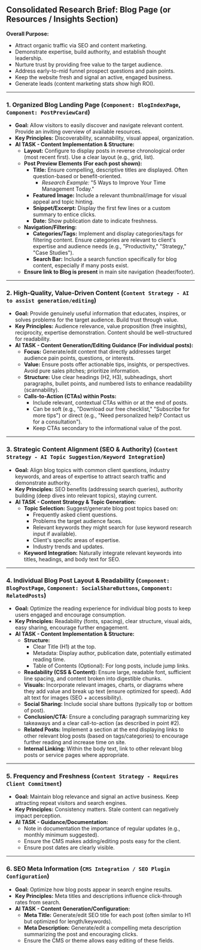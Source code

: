 ## Consolidated Research Brief: Blog Page (or Resources / Insights Section)

**Overall Purpose:**
*   Attract organic traffic via SEO and content marketing.
*   Demonstrate expertise, build authority, and establish thought leadership.
*   Nurture trust by providing free value to the target audience.
*   Address early-to-mid funnel prospect questions and pain points.
*   Keep the website fresh and signal an active, engaged business.
*   Generate leads (content marketing stats show high ROI).

---

### 1. Organized Blog Landing Page (`Component: BlogIndexPage`, `Component: PostPreviewCard`)

*   **Goal:** Allow visitors to easily discover and navigate relevant content. Provide an inviting overview of available resources.
*   **Key Principles:** Discoverability, scannability, visual appeal, organization.
*   **AI TASK - Content Implementation & Structure:**
    *   **Layout:** Configure to display posts in reverse chronological order (most recent first). Use a clear layout (e.g., grid, list).
    *   **Post Preview Elements (For each post shown):**
        *   **Title:** Ensure compelling, descriptive titles are displayed. Often question-based or benefit-oriented.
            *   *Research Example:* "5 Ways to Improve Your Time Management Today."
        *   **Featured Image:** Include a relevant thumbnail/image for visual appeal and topic hinting.
        *   **Snippet/Excerpt:** Display the first few lines or a custom summary to entice clicks.
        *   **Date:** Show publication date to indicate freshness.
    *   **Navigation/Filtering:**
        *   **Categories/Tags:** Implement and display categories/tags for filtering content. Ensure categories are relevant to client's expertise and audience needs (e.g., "Productivity," "Strategy," "Case Studies").
        *   **Search Bar:** Include a search function specifically for blog content, especially if many posts exist.
    *   **Ensure link to Blog is present** in main site navigation (header/footer).

---

### 2. High-Quality, Value-Driven Content (`Content Strategy - AI to assist generation/editing`)

*   **Goal:** Provide genuinely useful information that educates, inspires, or solves problems for the target audience. Build trust through value.
*   **Key Principles:** Audience relevance, value proposition (free insights), reciprocity, expertise demonstration. Content should be well-structured for readability.
*   **AI TASK - Content Generation/Editing Guidance (For individual posts):**
    *   **Focus:** Generate/edit content that directly addresses target audience pain points, questions, or interests.
    *   **Value:** Ensure posts offer actionable tips, insights, or perspectives. Avoid pure sales pitches; prioritize information.
    *   **Structure:** Use clear headings (H2, H3), subheadings, short paragraphs, bullet points, and numbered lists to enhance readability (scannability).
    *   **Calls-to-Action (CTAs) within Posts:**
        *   Include relevant, contextual CTAs within or at the end of posts.
        *   Can be soft (e.g., "Download our free checklist," "Subscribe for more tips") or direct (e.g., "Need personalized help? Contact us for a consultation").
        *   Keep CTAs secondary to the informational value of the post.

---

### 3. Strategic Content Alignment (SEO & Authority) (`Content Strategy - AI Topic Suggestion/Keyword Integration`)

*   **Goal:** Align blog topics with common client questions, industry keywords, and areas of expertise to attract search traffic and demonstrate authority.
*   **Key Principles:** SEO benefits (addressing search queries), authority building (deep dives into relevant topics), staying current.
*   **AI TASK - Content Strategy & Topic Generation:**
    *   **Topic Selection:** Suggest/generate blog post topics based on:
        *   Frequently asked client questions.
        *   Problems the target audience faces.
        *   Relevant keywords they might search for (use keyword research input if available).
        *   Client's specific areas of expertise.
        *   Industry trends and updates.
    *   **Keyword Integration:** Naturally integrate relevant keywords into titles, headings, and body text for SEO.

---

### 4. Individual Blog Post Layout & Readability (`Component: BlogPostPage`, `Component: SocialShareButtons`, `Component: RelatedPosts`)

*   **Goal:** Optimize the reading experience for individual blog posts to keep users engaged and encourage consumption.
*   **Key Principles:** Readability (fonts, spacing), clear structure, visual aids, easy sharing, encourage further engagement.
*   **AI TASK - Content Implementation & Structure:**
    *   **Structure:**
        *   Clear Title (H1) at the top.
        *   Metadata: Display author, publication date, potentially estimated reading time.
        *   Table of Contents (Optional): For long posts, include jump links.
    *   **Readability (CSS & Content):** Ensure large, readable font, sufficient line spacing, and content broken into digestible chunks.
    *   **Visuals:** Incorporate relevant images, charts, or diagrams where they add value and break up text (ensure optimized for speed). Add alt text for images (SEO + accessibility).
    *   **Social Sharing:** Include social share buttons (typically top or bottom of post).
    *   **Conclusion/CTA:** Ensure a concluding paragraph summarizing key takeaways and a clear call-to-action (as described in point #2).
    *   **Related Posts:** Implement a section at the end displaying links to other relevant blog posts (based on tags/categories) to encourage further reading and increase time on site.
    *   **Internal Linking:** Within the body text, link to other relevant blog posts or service pages where appropriate.

---

### 5. Frequency and Freshness (`Content Strategy - Requires Client Commitment`)

*   **Goal:** Maintain blog relevance and signal an active business. Keep attracting repeat visitors and search engines.
*   **Key Principles:** Consistency matters. Stale content can negatively impact perception.
*   **AI TASK - Guidance/Documentation:**
    *   Note in documentation the importance of regular updates (e.g., monthly minimum suggested).
    *   Ensure the CMS makes adding/editing posts easy for the client.
    *   Ensure post dates are clearly visible.

---

### 6. SEO Meta Information (`CMS Integration / SEO Plugin Configuration`)

*   **Goal:** Optimize how blog posts appear in search engine results.
*   **Key Principles:** Meta titles and descriptions influence click-through rates from search.
*   **AI TASK - Content Generation/Configuration:**
    *   **Meta Title:** Generate/edit SEO title for each post (often similar to H1 but optimized for length/keywords).
    *   **Meta Description:** Generate/edit a compelling meta description summarizing the post and encouraging clicks.
    *   Ensure the CMS or theme allows easy editing of these fields.